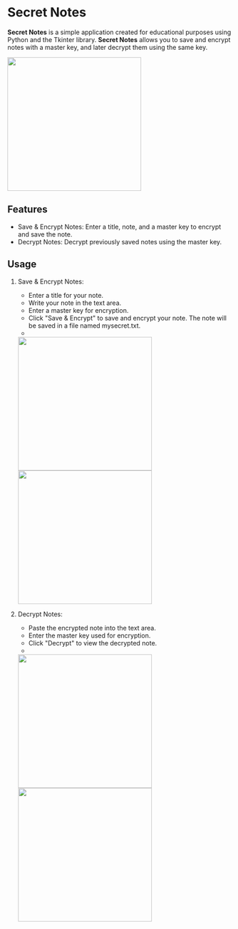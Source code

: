 # Secret Notes 

__Secret Notes__ is a simple application created for educational purposes using Python and the Tkinter library. __Secret Notes__ allows you to save and encrypt notes with a master key, and later decrypt them using the same key.

<img src="https://github.com/user-attachments/assets/a3d49882-1428-4be7-b0aa-151d2b3b5e85" width="300" height="300" />

## Features

* Save & Encrypt Notes: Enter a title, note, and a master key to encrypt and save the note.
* Decrypt Notes: Decrypt previously saved notes using the master key.

## Usage

1. Save & Encrypt Notes:
   * Enter a title for your note.
   * Write your note in the text area.
   * Enter a master key for encryption.
   * Click "Save & Encrypt" to save and encrypt your note. The note will be saved in a file named mysecret.txt.
   * 

    <img src="https://github.com/user-attachments/assets/e53d1e61-747f-492d-a9ef-36e231924ac3" width="300" height="300" /> 
    <img src="https://github.com/user-attachments/assets/719d37be-6fa0-45f6-ba5b-cb676bb63873" width="300" height="300" />

1. Decrypt Notes:
   * Paste the encrypted note into the text area.
   * Enter the master key used for encryption.
   * Click "Decrypt" to view the decrypted note.
   * 

     
    <img src="https://github.com/user-attachments/assets/90d1b9d2-e8e7-4600-9a63-0a44507fbe71" width="300" height="300" />
    <img src="https://github.com/user-attachments/assets/a2d7781c-9b33-42da-8d0f-6f5f9c039dd7" width="300" height="300" />
